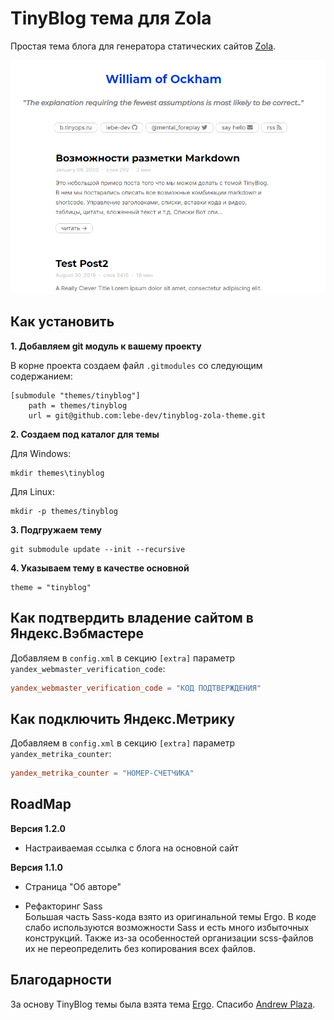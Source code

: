 # TinyBlog тема для Zola
Простая тема блога для генератора статических сайтов [Zola](https://github.com/getzola/zola).

![Как выглядит тема](screenshot.png "Как выглядит тема")

## Как установить

**1. Добавляем git модуль к вашему проекту**

В корне проекта создаем файл `.gitmodules` со следующим содержанием:

```
[submodule "themes/tinyblog"]
	path = themes/tinyblog
	url = git@github.com:lebe-dev/tinyblog-zola-theme.git
```

**2. Создаем под каталог для темы**

Для Windows:

```shell script
mkdir themes\tinyblog
```

Для Linux:

```shell script
mkdir -p themes/tinyblog
```

**3. Подгружаем тему**

```shell script
git submodule update --init --recursive
```

**4. Указываем тему в качестве основной**

```
theme = "tinyblog"
```

## Как подтвердить владение сайтом в Яндекс.Вэбмастере

Добавляем в `config.xml` в секцию `[extra]` параметр `yandex_webmaster_verification_code`:

```toml
yandex_webmaster_verification_code = "КОД ПОДТВЕРЖДЕНИЯ"
```

## Как подключить Яндекс.Метрику

Добавляем в `config.xml` в секцию `[extra]` параметр `yandex_metrika_counter`:

```toml
yandex_metrika_counter = "НОМЕР-СЧЕТЧИКА"
```

## RoadMap

**Версия 1.2.0**
- Настраиваемая ссылка с блога на основной сайт

**Версия 1.1.0**
- Страница "Об авторе"
  
- Рефакторинг Sass  
Большая часть Sass-кода взято из оригинальной темы Ergo. В коде слабо используются возможности Sass и есть много
избыточных конструкций. Также из-за особенностей организации scss-файлов их не переопределить без копирования
всех файлов.

## Благодарности

За основу TinyBlog темы была взята тема [Ergo](https://github.com/insipx/Ergo).
Спасибо [Andrew Plaza](https://github.com/insipx).
